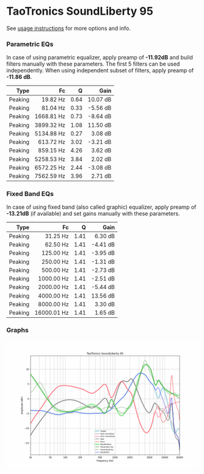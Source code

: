 # TaoTronics SoundLiberty 95
See [usage instructions](https://github.com/jaakkopasanen/AutoEq#usage) for more options and info.

### Parametric EQs
In case of using parametric equalizer, apply preamp of **-11.92dB** and build filters manually
with these parameters. The first 5 filters can be used independently.
When using independent subset of filters, apply preamp of **-11.86 dB**.

| Type    | Fc         |    Q | Gain     |
|--------:|-----------:|-----:|---------:|
| Peaking | 19.82 Hz   | 0.64 | 10.07 dB |
| Peaking | 81.04 Hz   | 0.33 | -5.56 dB |
| Peaking | 1668.81 Hz | 0.73 | -8.64 dB |
| Peaking | 3899.32 Hz | 1.08 | 11.50 dB |
| Peaking | 5134.88 Hz | 0.27 | 3.08 dB  |
| Peaking | 613.72 Hz  | 3.02 | -3.21 dB |
| Peaking | 859.15 Hz  | 4.26 | 3.62 dB  |
| Peaking | 5258.53 Hz | 3.84 | 2.02 dB  |
| Peaking | 6572.25 Hz | 2.44 | -3.08 dB |
| Peaking | 7562.59 Hz | 3.96 | 2.71 dB  |

### Fixed Band EQs
In case of using fixed band (also called graphic) equalizer, apply preamp of **-13.21dB**
(if available) and set gains manually with these parameters.

| Type    | Fc          |    Q | Gain     |
|--------:|------------:|-----:|---------:|
| Peaking | 31.25 Hz    | 1.41 | 6.30 dB  |
| Peaking | 62.50 Hz    | 1.41 | -4.41 dB |
| Peaking | 125.00 Hz   | 1.41 | -3.95 dB |
| Peaking | 250.00 Hz   | 1.41 | -1.31 dB |
| Peaking | 500.00 Hz   | 1.41 | -2.73 dB |
| Peaking | 1000.00 Hz  | 1.41 | -2.51 dB |
| Peaking | 2000.00 Hz  | 1.41 | -5.44 dB |
| Peaking | 4000.00 Hz  | 1.41 | 13.56 dB |
| Peaking | 8000.00 Hz  | 1.41 | 3.30 dB  |
| Peaking | 16000.01 Hz | 1.41 | 1.65 dB  |

### Graphs
![](./TaoTronics%20SoundLiberty%2095.png)